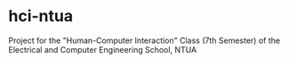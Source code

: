 # hci-ntua
Project for the "Human-Computer Interaction" Class (7th Semester) of the Electrical and Computer Engineering School, NTUA
